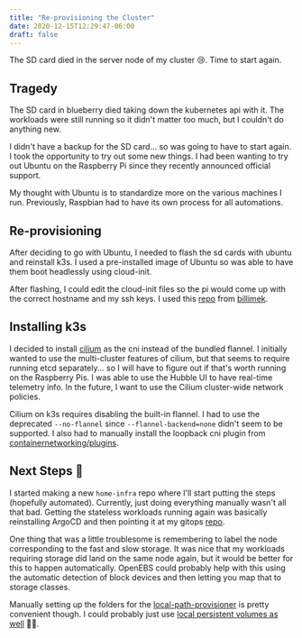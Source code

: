 ```yaml
---
title: "Re-provisioning the Cluster"
date: 2020-12-15T12:29:47-06:00
draft: false
---
```


The SD card died in the server node of my cluster 😢. Time to start again.

<!--more-->

## Tragedy
The SD card in blueberry died taking down the kubernetes api with it. The workloads were still running so it didn't matter too much, but I couldn't do anything new.

I didn't have a backup for the SD card... so was going to have to start again. I took the opportunity to try out some new things. I had been wanting to try out Ubuntu on the Raspberry Pi since they recently announced official support.

My thought with Ubuntu is to standardize more on the various machines I run. Previously, Raspbian had to have its own process for all automations.

## Re-provisioning
After deciding to go with Ubuntu, I needed to flash the sd cards with ubuntu and reinstall k3s. I used a pre-installed image of Ubuntu so was able to have them boot headlessly using cloud-init.

After flashing, I could edit the cloud-init files so the pi would come up with the correct hostname and my ssh keys. I used this [repo](https://github.com/billimek/homelab-infrastructure/tree/master/k3s/arm64) from [billimek](https://github.com/billimek).

## Installing k3s
I decided to install [cilium](https://docs.cilium.io/en/v1.9/gettingstarted/k3s/) as the cni instead of the bundled flannel. I initially wanted to use the multi-cluster features of cilium, but that seems to require running etcd separately... so I will have to figure out if that's worth running on the Raspberry Pis. I was able to use the Hubble UI to have real-time telemetry info. In the future, I want to use the Cilium cluster-wide network policies.

Cilium on k3s requires disabling the built-in flannel. I had to use the deprecated `--no-flannel` since `--flannel-backend=none` didn't seem to be supported. I also had to manually install the loopback cni plugin from [containernetworking/plugins](https://github.com/containernetworking/plugins).

## Next Steps 🦶
I started making a new `home-infra` repo where I'll start putting the steps (hopefully automated). Currently, just doing everything manually wasn't all that bad. Getting the stateless workloads running again was basically reinstalling ArgoCD and then pointing it at my gitops [repo](https://github.com/kasuboski/k8s-gitops).

One thing that was a little troublesome is remembering to label the node corresponding to the fast and slow storage. It was nice that my workloads requiring storage did land on the same node again, but it would be better for this to happen automatically. OpenEBS could probably help with this using the automatic detection of block devices and then letting you map that to storage classes.

Manually setting up the folders for the [local-path-provisioner](https://github.com/rancher/local-path-provisioner) is pretty convenient though. I could probably just use [local persistent volumes as well](https://kubernetes.io/blog/2019/04/04/kubernetes-1.14-local-persistent-volumes-ga/) 🤷‍♂️.